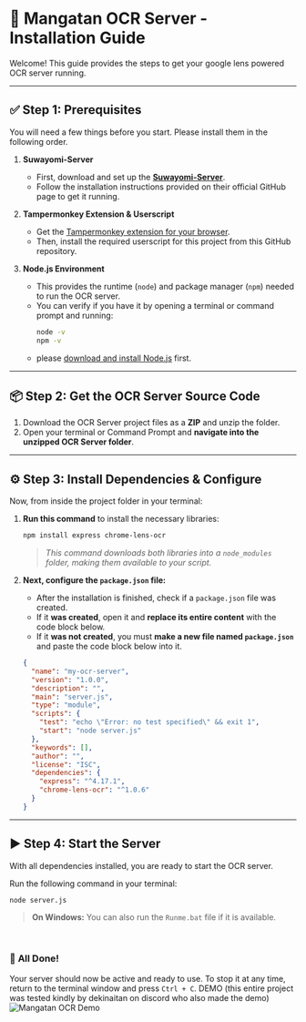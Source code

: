 
# 🚀 **Mangatan OCR Server - Installation Guide**

Welcome! This guide provides the steps to get your google lens powered OCR server running.

---

## ✅ **Step 1: Prerequisites**

You will need a few things before you start. Please install them in the following order.

1.  **Suwayomi-Server**
    - First, download and set up the **[Suwayomi-Server](https://github.com/Suwayomi/Suwayomi-Server)**.
    - Follow the installation instructions provided on their official GitHub page to get it running.

2.  **Tampermonkey Extension & Userscript**
    - Get the [Tampermonkey extension for your browser](https://www.tampermonkey.net/).
    - Then, install the required userscript for this project from this GitHub repository.

3.  **Node.js Environment**
    - This provides the runtime (`node`) and package manager (`npm`) needed to run the OCR server.
    - You can verify if you have it by opening a terminal or command prompt and running:
      ```bash
      node -v
      npm -v
      ```
    - please [download and install  Node.js](https://nodejs.org/en/download/) first.

---

## 📦 **Step 2: Get the OCR Server Source Code**

1.  Download the OCR Server project files as a **ZIP** and unzip the folder.
2.  Open your terminal or Command Prompt and **navigate into the unzipped OCR Server folder**.

---

## ⚙️ **Step 3: Install Dependencies & Configure**

Now, from inside the project folder in your terminal:

1.  **Run this command** to install the necessary libraries:
    ```bash
    npm install express chrome-lens-ocr
    ```
    > *This command downloads both libraries into a `node_modules` folder, making them available to your script.*

2.  **Next, configure the `package.json` file:**
    - After the installation is finished, check if a `package.json` file was created.
    - If it **was created**, open it and **replace its entire content** with the code block below.
    - If it **was not created**, you must **make a new file named `package.json`** and paste the code block below into it.

    ```json
    {
      "name": "my-ocr-server",
      "version": "1.0.0",
      "description": "",
      "main": "server.js",
      "type": "module",
      "scripts": {
        "test": "echo \"Error: no test specified\" && exit 1",
        "start": "node server.js"
      },
      "keywords": [],
      "author": "",
      "license": "ISC",
      "dependencies": {
        "express": "^4.17.1",
        "chrome-lens-ocr": "^1.0.6"
      }
    }
    ```

---

## ▶️ **Step 4: Start the Server**

With all dependencies installed, you are ready to start the OCR server.

Run the following command in your terminal:
```bash
node server.js
```
> **On Windows:** You can also run the `Runme.bat` file if it is available.

<br>

### 🎉 **All Done!**

Your server should now be active and ready to use. To stop it at any time, return to the terminal window and press `Ctrl + C`.
DEMO       (this entire project was tested kindly by dekinaitan on discord who also made the demo) 
![Mangatan OCR Demo](https://files.catbox.moe/9px8v2.gif)

    

